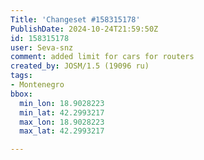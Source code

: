 ```yaml
---
Title: 'Changeset #158315178'
PublishDate: 2024-10-24T21:59:50Z
id: 158315178
user: Seva-snz
comment: added limit for cars for routers
created_by: JOSM/1.5 (19096 ru)
tags:
- Montenegro
bbox:
  min_lon: 18.9028223
  min_lat: 42.2993217
  max_lon: 18.9028223
  max_lat: 42.2993217

---
```

